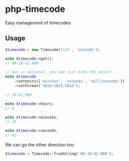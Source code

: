 # php-timecode
Easy management of timecodes

## Usage

```php
$timecode = new Timecode(1122 , 'seconds');

echo $timecode->get();
// 00:18:42.000

// Get is optional, you can just echo the object.
echo $timecode
    ->setUnits(['minutes', 'seconds', 'milliseconds'])
    ->setFormat('%02d:%02d,%02d');

// 18:42,000

echo $timecode->hours;
// 0

echo $timecode->minutes;
// 18

echo $timecode->seconds;
// 42
```

We can go the other direction too:
```php
$timecode = Timecode::fromString('00:18:42.000');
```